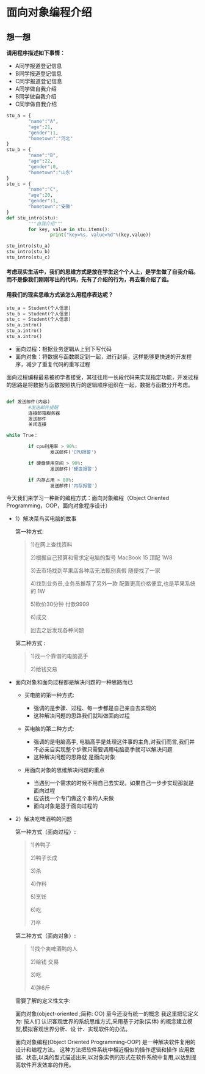 # **面向对象编程介绍**

## **想一想**

**请用程序描述如下事情：**

* A同学报道登记信息
* B同学报道登记信息
* C同学报道登记信息
* A同学做自我介绍
* B同学做自我介绍
* C同学做自我介绍

```py
stu_a = {
        "name":"A",
        "age":21,
        "gender":1,
        "hometown":"河北"
}
stu_b = {
        "name":"B",
        "age":22,
        "gender":0,
        "hometown":"山东"
}
stu_c = {
        "name":"C",
        "age":20,
        "gender":1,
        "hometown":"安徽"
}
def stu_intro(stu):
        """自我介绍"""
        for key, value in stu.items():
                print("key=%s, value=%d"%(key,value))

stu_intro(stu_a)
stu_intro(stu_b)
stu_intro(stu_c)

```

#### **考虑现实生活中，我们的思维方式是放在学生这个个人上，是学生做了自我介绍。而不是像我们刚刚写出的代码，先有了介绍的行为，再去看介绍了谁。**

#### **用我们的现实思维方式该怎么用程序表达呢？**

```py
stu_a = Student(个人信息)
stu_b = Student(个人信息)
stu_c = Student(个人信息)
stu_a.intro()
stu_a.intro()
stu_a.intro()

```

* 面向过程：根据业务逻辑从上到下写代码
* 面向对象：将数据与函数绑定到一起，进行封装，这样能够更快速的开发程序，减少了重复代码的重写过程

面向过程编程最易被初学者接受，其往往用一长段代码来实现指定功能，开发过程的思路是将数据与函数按照执行的逻辑顺序组织在一起，数据与函数分开考虑。

```py

def 发送邮件(内容)
        #发送邮件提醒
        连接邮箱服务器
        发送邮件
        关闭连接

while True：

        if cpu利用率 > 90%:
                发送邮件('CPU报警')

        if 硬盘使用空间 > 90%:
                发送邮件('硬盘报警')

        if 内存占用 > 80%:
                发送邮件('内存报警')

```

今天我们来学习一种新的编程方式：面向对象编程（Object Oriented Programming，OOP，面向对象程序设计）

* 1）解决菜鸟买电脑的故事

  第一种方式:

  > 1\)在网上查找资料
  > 
  > 2\)根据自己预算和需求定电脑的型号 MacBook 15 顶配 1W8
  > 
  > 3\)去市场找到苹果店各种店无法甄别真假 随便找了一家
  > 
  > 4\)找到业务员,业务员推荐了另外一款 配置更高价格便宜,也是苹果系统的 1W
  > 
  > 5\)砍价30分钟 付款9999
  > 
  > 6\)成交
  > 
  > 回去之后发现各种问题

  第二种方式 :

  > 1\)找一个靠谱的电脑高手
  > 
  > 2\)给钱交易

* 面向对象和面向过程都是解决问题的一种思路而已

  * 买电脑的第一种方式:

    * 强调的是步骤、过程、每一步都是自己亲自去实现的
    * 这种解决问题的思路我们就叫做面向过程

  * 买电脑的第二种方式:

    * 强调的是电脑高手, 电脑高手是处理这件事的主角,对我们而言,我们并不必亲自实现整个步骤只需要调用电脑高手就可以解决问题
    * 这种解决问题的思路就 是面向对象

  * 用面向对象的思维解决问题的重点

    * 当遇到一个需求的时候不用自己去实现，如果自己一步步实现那就是面向过程
    * 应该找一个专门做这个事的人来做
    * 面向对象是基于面向过程的


* 2）解决吃啤酒鸭的问题

  第一种方式（面向过程）:

  > 1\)养鸭子
  > 
  > 2\)鸭子长成
  > 
  > 3\)杀
  > 
  > 4\)作料
  > 
  > 5\)烹饪
  > 
  > 6\)吃
  > 
  > 7\)卒

  第二种方式（面向对象）:

  > 1\)找个卖啤酒鸭的人
  > 
  > 2\)给钱 交易
  > 
  > 3\)吃
  > 
  > 4\)胖6斤

  需要了解的定义性文字:

  面向对象\(object-oriented ;简称: OO\) 至今还没有统一的概念 我这里把它定义为: 按人们 认识客观世界的系统思维方式,采用基于对象\(实体\) 的概念建立模型,模拟客观世界分析、设 计、实现软件的办法。

  面向对象编程\(Object Oriented Programming-OOP\) 是一种解决软件复用的设计和编程方法。 这种方法把软件系统中相近相似的操作逻辑和操作 应用数据、状态,以类的型式描述出来,以对象实例的形式在软件系统中复用,以达到提高软件开发效率的作用。


